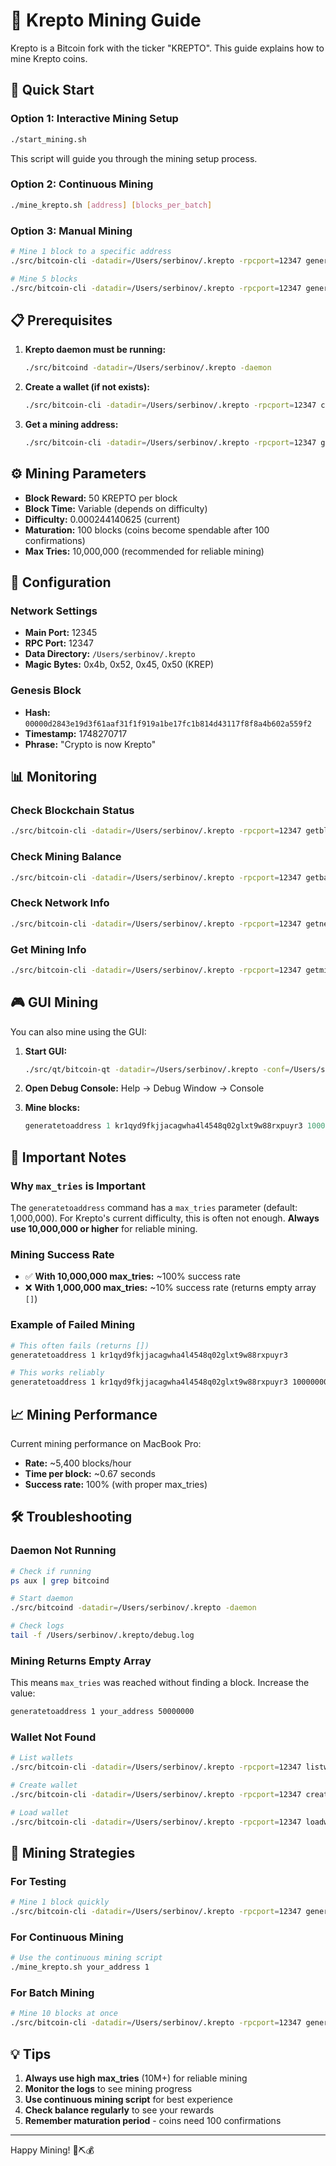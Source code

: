# 🚀 Krepto Mining Guide

Krepto is a Bitcoin fork with the ticker "KREPTO". This guide explains how to mine Krepto coins.

## 🎯 Quick Start

### Option 1: Interactive Mining Setup
```bash
./start_mining.sh
```
This script will guide you through the mining setup process.

### Option 2: Continuous Mining
```bash
./mine_krepto.sh [address] [blocks_per_batch]
```

### Option 3: Manual Mining
```bash
# Mine 1 block to a specific address
./src/bitcoin-cli -datadir=/Users/serbinov/.krepto -rpcport=12347 generatetoaddress 1 kr1qyd9fkjjacagwha4l4548q02glxt9w88rxpuyr3 10000000

# Mine 5 blocks
./src/bitcoin-cli -datadir=/Users/serbinov/.krepto -rpcport=12347 generatetoaddress 5 kr1qyd9fkjjacagwha4l4548q02glxt9w88rxpuyr3 10000000
```

## 📋 Prerequisites

1. **Krepto daemon must be running:**
   ```bash
   ./src/bitcoind -datadir=/Users/serbinov/.krepto -daemon
   ```

2. **Create a wallet (if not exists):**
   ```bash
   ./src/bitcoin-cli -datadir=/Users/serbinov/.krepto -rpcport=12347 createwallet "mining_wallet"
   ```

3. **Get a mining address:**
   ```bash
   ./src/bitcoin-cli -datadir=/Users/serbinov/.krepto -rpcport=12347 getnewaddress "mining"
   ```

## ⚙️ Mining Parameters

- **Block Reward:** 50 KREPTO per block
- **Block Time:** Variable (depends on difficulty)
- **Difficulty:** 0.000244140625 (current)
- **Maturation:** 100 blocks (coins become spendable after 100 confirmations)
- **Max Tries:** 10,000,000 (recommended for reliable mining)

## 🔧 Configuration

### Network Settings
- **Main Port:** 12345
- **RPC Port:** 12347
- **Data Directory:** `/Users/serbinov/.krepto`
- **Magic Bytes:** 0x4b, 0x52, 0x45, 0x50 (KREP)

### Genesis Block
- **Hash:** `00000d2843e19d3f61aaf31f1f919a1be17fc1b814d43117f8f8a4b602a559f2`
- **Timestamp:** 1748270717
- **Phrase:** "Crypto is now Krepto"

## 📊 Monitoring

### Check Blockchain Status
```bash
./src/bitcoin-cli -datadir=/Users/serbinov/.krepto -rpcport=12347 getblockchaininfo
```

### Check Mining Balance
```bash
./src/bitcoin-cli -datadir=/Users/serbinov/.krepto -rpcport=12347 getbalance
```

### Check Network Info
```bash
./src/bitcoin-cli -datadir=/Users/serbinov/.krepto -rpcport=12347 getnetworkinfo
```

### Get Mining Info
```bash
./src/bitcoin-cli -datadir=/Users/serbinov/.krepto -rpcport=12347 getmininginfo
```

## 🎮 GUI Mining

You can also mine using the GUI:

1. **Start GUI:**
   ```bash
   ./src/qt/bitcoin-qt -datadir=/Users/serbinov/.krepto -conf=/Users/serbinov/.krepto/bitcoin.conf
   ```

2. **Open Debug Console:** Help → Debug Window → Console

3. **Mine blocks:**
   ```javascript
   generatetoaddress 1 kr1qyd9fkjjacagwha4l4548q02glxt9w88rxpuyr3 10000000
   ```

## 🚨 Important Notes

### Why `max_tries` is Important
The `generatetoaddress` command has a `max_tries` parameter (default: 1,000,000). For Krepto's current difficulty, this is often not enough. **Always use 10,000,000 or higher** for reliable mining.

### Mining Success Rate
- ✅ **With 10,000,000 max_tries:** ~100% success rate
- ❌ **With 1,000,000 max_tries:** ~10% success rate (returns empty array `[]`)

### Example of Failed Mining
```bash
# This often fails (returns [])
generatetoaddress 1 kr1qyd9fkjjacagwha4l4548q02glxt9w88rxpuyr3

# This works reliably
generatetoaddress 1 kr1qyd9fkjjacagwha4l4548q02glxt9w88rxpuyr3 10000000
```

## 📈 Mining Performance

Current mining performance on MacBook Pro:
- **Rate:** ~5,400 blocks/hour
- **Time per block:** ~0.67 seconds
- **Success rate:** 100% (with proper max_tries)

## 🛠️ Troubleshooting

### Daemon Not Running
```bash
# Check if running
ps aux | grep bitcoind

# Start daemon
./src/bitcoind -datadir=/Users/serbinov/.krepto -daemon

# Check logs
tail -f /Users/serbinov/.krepto/debug.log
```

### Mining Returns Empty Array
This means `max_tries` was reached without finding a block. Increase the value:
```bash
generatetoaddress 1 your_address 50000000
```

### Wallet Not Found
```bash
# List wallets
./src/bitcoin-cli -datadir=/Users/serbinov/.krepto -rpcport=12347 listwallets

# Create wallet
./src/bitcoin-cli -datadir=/Users/serbinov/.krepto -rpcport=12347 createwallet "mining_wallet"

# Load wallet
./src/bitcoin-cli -datadir=/Users/serbinov/.krepto -rpcport=12347 loadwallet "mining_wallet"
```

## 🎯 Mining Strategies

### For Testing
```bash
# Mine 1 block quickly
./src/bitcoin-cli -datadir=/Users/serbinov/.krepto -rpcport=12347 generatetoaddress 1 your_address 10000000
```

### For Continuous Mining
```bash
# Use the continuous mining script
./mine_krepto.sh your_address 1
```

### For Batch Mining
```bash
# Mine 10 blocks at once
./src/bitcoin-cli -datadir=/Users/serbinov/.krepto -rpcport=12347 generatetoaddress 10 your_address 10000000
```

## 💡 Tips

1. **Always use high max_tries** (10M+) for reliable mining
2. **Monitor the logs** to see mining progress
3. **Use continuous mining script** for best experience
4. **Check balance regularly** to see your rewards
5. **Remember maturation period** - coins need 100 confirmations

---

Happy Mining! 🚀⛏️💰 